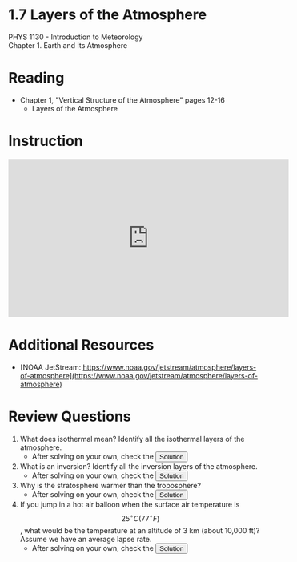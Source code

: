 <head>
<script src="https://polyfill.io/v3/polyfill.min.js?features=es6"></script>
<script id="MathJax-script" async src="https://cdn.jsdelivr.net/npm/mathjax@3/es5/tex-mml-chtml.js"></script>
</head>

# 1.7 Layers of the Atmosphere
PHYS 1130 - Introduction to Meteorology<br>
Chapter 1. Earth and Its Atmosphere

# Reading
* Chapter 1, "Vertical Structure of the Atmosphere" pages 12-16
  * Layers of the Atmosphere

# Instruction
<iframe width="560" height="315" src="https://www.youtube.com/embed/PXN2wKpCl0Y?si=8O_dBSwTq37X9df5" title="YouTube video player" frameborder="0" allow="accelerometer; autoplay; clipboard-write; encrypted-media; gyroscope; picture-in-picture; web-share" referrerpolicy="strict-origin-when-cross-origin" allowfullscreen></iframe>

# Additional Resources
* [NOAA JetStream: https://www.noaa.gov/jetstream/atmosphere/layers-of-atmosphere](https://www.noaa.gov/jetstream/atmosphere/layers-of-atmosphere)

# Review Questions
1. What does isothermal mean? Identify all the isothermal layers of the atmosphere.
    * After solving on your own, check the <button popovertarget="Question_1">Solution</button>
2. What is an inversion? Identify all the inversion layers of the atmosphere.
    * After solving on your own, check the <button popovertarget="Question_2">Solution</button>
3. Why is the stratosphere warmer than the troposphere?
    * After solving on your own, check the <button popovertarget="Question_3">Solution</button>
4. If you jump in a hot air balloon when the surface air temperature is $$25^\circ C (77^\circ F)$$, what would be the temperature at an altitude of 3 km (about 10,000 ft)? Assume we have an average lapse rate.
    * After solving on your own, check the <button popovertarget="Question_4">Solution</button>

<div popover id="Question_1">

## Question 1.7.1
1. What does isothermal mean? Identify all the isothermal layers of the atmosphere.

Isothermal = Regions of equal temperature.

The isothermal layers are the tropopause, stratopause, and mesopause.

<center><button popovertarget="Question_1" popovertargetaction="hide">Close</button></center>
</div>

<div popover id="Question_2">

## Question 1.7.2
2. What is an inversion? Identify all the inversion layers of the atmosphere.

The temperature normally decreases when going up in height. An inversion is a region where the temperature actually *increases* with height.

The inversion layers of the atmosphere are the stratosphere and the thermosphere.

<center><button popovertarget="Question_2" popovertargetaction="hide">Close</button></center>
</div>

<div popover id="Question_3">

## Question 1.7.3
3. Why is the stratosphere warmer than the troposphere?

The ozone in the stratosphere absorbs large amounts of UV radiation. More energy means higher temperatures.

<center><button popovertarget="Question_3" popovertargetaction="hide">Close</button></center>
</div>

<div popover id="Question_4">

## Question 1.7.4
4. If you jump in a hot air balloon when the surface air temperature is $$25^\circ C (77^\circ F)$$, what would be the temperature at an altitude of 3 km (about 10,000 ft)? Assume we have an average lapse rate.

The average lapse rate is $$6.5^\circ C/km$$. So rising 1 km, the temperature drops $$6.5\circ C$$. Rising 2 km, the temperature drops another 6.5, so a total drop of $$2*6.5\circ C = 13.0\circ C$. Rising 3 km, the temperature drops another 6.5, so a total drop of $$3*6.5\circ C = 19.5\circ C$$.

$$25^\circ C - 19.5\circ C = 5.5^\circ C$$

A shortcut: $$6.5\tfrac{^\circ C}{km}\cdot 3~km = 19.5^\circ C$$. Then $$25^\circ C - 19.5\circ C = 5.5^\circ C$$.

If you want to do this in Fahrenheit and feet, the average lapse rate is $$3.5^\circ F/1,000~ft$$.

$$\frac{3.5^\circ F}{1,000~ft}\cdot 10,000~ft = 35^\circ F$$

The temperature then drops to $$77^\circ F - 35^\circ F = 42^\circ F$$.

<center><button popovertarget="Question_4" popovertargetaction="hide">Close</button></center>
</div>